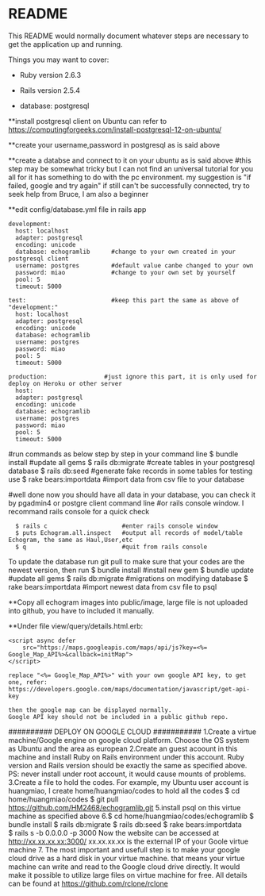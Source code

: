 # README

This README would normally document whatever steps are necessary to get the
application up and running.

Things you may want to cover:

* Ruby version 2.6.3

* Rails version 2.5.4

* database: postgresql 

**install postgresql client on Ubuntu can refer to 
https://computingforgeeks.com/install-postgresql-12-on-ubuntu/

**create your username,password in postgresql as is said above 

**create a databse and connect to it on your ubuntu  as is said above 
#this step may be somewhat tricky but I can not find an universal tutorial for you all
 for it has something to do with the pc environment.
 my suggestion is "if failed, google and try again"
 if still can't be successfully connected, try to seek help from Bruce, I am also a beginner
 

**edit config/database.yml file in rails app

    development:
      host: localhost        
      adapter: postgresql
      encoding: unicode
      database: echogramlib      #change to your own created in your postgresql client
      username: postgres         #default value canbe changed to your own 
      password: miao             #change to your own set by yourself
      pool: 5
      timeout: 5000

    test:                        #keep this part the same as above of "development:"
      host: localhost
      adapter: postgresql
      encoding: unicode
      database: echogramlib
      username: postgres
      password: miao
      pool: 5
      timeout: 5000
      
    production:                #just ignore this part, it is only used for deploy on Heroku or other server             
      host: 
      adapter: postgresql
      encoding: unicode
      database: echogramlib
      username: postgres
      password: miao
      pool: 5
      timeout: 5000
    
#run commands as below step by step in your command line
      $ bundle install              #update all gems
      $ rails db:migrate            #create tables in your postgresql database
      $ rails db:seed               #generate fake records in some tables for testing use
      $ rake bears:importdata       #import data from csv file to your database


#well done now you should have all data in your database, you can check it by pgadmin4 or postgre client command line
#or rails console window. I recommand rails console for a quick check

      $ rails c                     #enter rails console window
      $ puts Echogram.all.inspect   #output all records of model/table Echogram, the same as Haul,User,etc
      $ q                           #quit from rails console

To update the database run git pull to make sure that your codes are the newest version, then run 
      $ bundle install              #install new gem 
      $ bundle update               #update all gems 
      $ rails db:migrate            #migrations on modifying database
      $ rake bears:importdata       #import newest data from csv file to psql


**Copy all echogram images into public/image, large file is not uploaded into github, you have to included it manually.

**Under file view/query/details.html.erb:

    <script async defer
        src="https://maps.googleapis.com/maps/api/js?key=<%= Google_Map_API%>&callback=initMap">
    </script>

    replace "<%= Google_Map_API%>" with your own google API key, to get one, refer:
    https://developers.google.com/maps/documentation/javascript/get-api-key

    then the google map can be displayed normally.
    Google API key should not be included in a public github repo.


########## DEPLOY ON GOOGLE CLOUD ###########
      1.Create a virtue machine/Google engine on google cloud platform. 
        Choose the OS system as Ubuntu and the area as european
      2.Create an guest acoount in this machine and install Ruby on Rails 
        environment under this account. Ruby version and Rails version 
        should be exactly the same as specified above.
        PS: never install under root account, it would cause mounts of problems.
      3.Create a file to hold the codes. For example, my Ubuntu user account is 
        huangmiao, I create home/huangmiao/codes to hold all the codes 
        $ cd  home/huangmiao/codes 
        $ git pull https://github.com/HM2468/echogramlib.git 
      5.install psql on this virtue machine as specified above
      6.$ cd home/huangmiao/codes/echogramlib
        $ bundle install
        $ rails db:migrate
        $ rails db:seed
        $ rake bears:importdata  
        $ rails s -b 0.0.0.0 -p 3000
          Now the website can be accessed at http://xx.xx.xx.xx:3000/
          xx.xx.xx.xx is the external IP of your Goole virtue machine
      7. The most important and usefull step is to make your google cloud drive as a 
        hard disk in your virtue machine. that means your virtue machine can write and 
        read to the Google cloud drive directly. It would make it possible to utilize large 
        files on virtue machine for free.
        All details can be found at https://github.com/rclone/rclone
